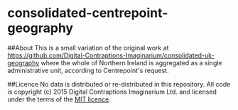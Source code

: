 consolidated-centrepoint-geography
==================================

##About
This is a small variation of the original work at https://github.com/Digital-Contraptions-Imaginarium/consolidated-uk-geography where the whole of Northern Ireland is aggregated as a single administrative unit, according to Centrepoint's request.

##Licence
No data is distributed or re-distributed in this repository. All code is copyright (c) 2015 Digital Contraptions Imaginarium Ltd. and licensed under the terms of the [MIT licence](LICENCE.md).

